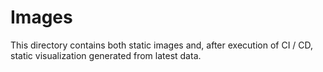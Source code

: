 Images
================================================================================
This directory contains both static images and, after execution of CI / CD, static visualization generated from latest data.